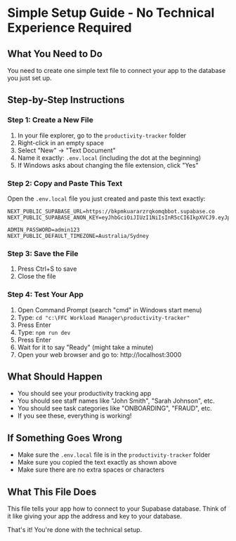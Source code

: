 # Simple Setup Guide - No Technical Experience Required

## What You Need to Do
You need to create one simple text file to connect your app to the database you just set up.

## Step-by-Step Instructions

### Step 1: Create a New File
1. In your file explorer, go to the `productivity-tracker` folder
2. Right-click in an empty space
3. Select "New" → "Text Document"
4. Name it exactly: `.env.local` (including the dot at the beginning)
5. If Windows asks about changing the file extension, click "Yes"

### Step 2: Copy and Paste This Text
Open the `.env.local` file you just created and paste this text exactly:

```
NEXT_PUBLIC_SUPABASE_URL=https://bkpmkuararzrqkomqbbot.supabase.co
NEXT_PUBLIC_SUPABASE_ANON_KEY=eyJhbGciOiJIUzI1NiIsInR5cCI6IkpXVCJ9.eyJpc3MiOiJzdXBhYmFzZSIsInJlZiI6ImJrcG1rdWFyYXJ6cnFrb21xYmJvdCIsInJvbGUiOiJhbm9uIiwiaWF0IjoxNzM1MDg2NjY5LCJleHAiOjIwNTA2NjI2Njl9.ya3pc3Mi0iJzdXBhYmFzZSIsInJlZiI6ImJrcG1rdWFyYXJ6cnFrb21xYmJvdCIsInJvbGUiOiJhbm9uIiwiaWF0IjoxNzM1MDg2NjY5LCJleHAiOjIwNTA2NjI2Njl9

ADMIN_PASSWORD=admin123
NEXT_PUBLIC_DEFAULT_TIMEZONE=Australia/Sydney
```

### Step 3: Save the File
1. Press Ctrl+S to save
2. Close the file

### Step 4: Test Your App
1. Open Command Prompt (search "cmd" in Windows start menu)
2. Type: `cd "c:\FFC Workload Manager\productivity-tracker"`
3. Press Enter
4. Type: `npm run dev`
5. Press Enter
6. Wait for it to say "Ready" (might take a minute)
7. Open your web browser and go to: http://localhost:3000

## What Should Happen
- You should see your productivity tracking app
- You should see staff names like "John Smith", "Sarah Johnson", etc.
- You should see task categories like "ONBOARDING", "FRAUD", etc.
- If you see these, everything is working!

## If Something Goes Wrong
- Make sure the `.env.local` file is in the `productivity-tracker` folder
- Make sure you copied the text exactly as shown above
- Make sure there are no extra spaces or characters

## What This File Does
This file tells your app how to connect to your Supabase database. Think of it like giving your app the address and key to your database.

That's it! You're done with the technical setup.
